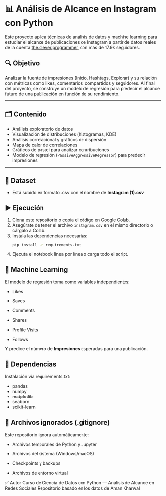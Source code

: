 # 📊 Análisis de Alcance en Instagram con Python

Este proyecto aplica técnicas de análisis de datos y machine learning para estudiar el alcance de publicaciones de Instagram a partir de datos reales de la cuenta [the.clever.programmer](https://www.instagram.com/the.clever.programmer/), con más de 17.9k seguidores.

## 🔍 Objetivo

Analizar la fuente de impresiones (Inicio, Hashtags, Explorar) y su relación con métricas como likes, comentarios, compartidos y seguidores. Al final del proyecto, se construye un modelo de regresión para predecir el alcance futuro de una publicación en función de su rendimiento.

---

## 🗂️ Contenido

- Análisis exploratorio de datos
- Visualización de distribuciones (histogramas, KDE)
- Análisis correlacional y gráficos de dispersión
- Mapa de calor de correlaciones
- Gráficos de pastel para analizar contribuciones
- Modelo de regresión (`PassiveAggressiveRegressor`) para predecir impresiones

---

## 📁 Dataset
 - Está subido en formato .csv con el nombre de **Instagram (1).csv**

## ▶️ Ejecución

1. Clona este repositorio o copia el código en Google Colab.
2. Asegúrate de tener el archivo `instagram.csv` en el mismo directorio o cárgalo a Colab.
3. Instala las dependencias necesarias:
   ```bash
   pip install -r requirements.txt
   ````
4. Ejecuta el notebook línea por línea o carga todo el script.

## 🧠 Machine Learning
El modelo de regresión toma como variables independientes:

  - Likes

  - Saves

  - Comments

  - Shares

  - Profile Visits

  - Follows

Y predice el número de **Impresiones** esperadas para una publicación.

## 🧩 Dependencias
Instalación vía requirements.txt:

  - pandas
  - numpy
  - matplotlib
  - seaborn
  - scikit-learn

## 📎 Archivos ignorados (.gitignore)
Este repositorio ignora automáticamente:

  - Archivos temporales de Python y Jupyter

  - Archivos del sistema (Windows/macOS)

  - Checkpoints y backups

  - Archivos de entorno virtual

✅ Autor
Curso de Ciencia de Datos con Python — Análisis de Alcance en Redes Sociales
Repositorio basado en los datos de Aman Kharwal

